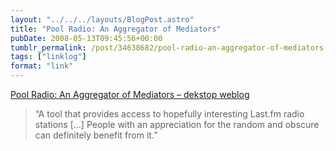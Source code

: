 ```yaml
---
layout: "../../../layouts/BlogPost.astro"
title: "Pool Radio: An Aggregator of Mediators"
pubDate: 2008-05-13T09:45:56+00:00
tumblr_permalink: /post/34638682/pool-radio-an-aggregator-of-mediators-dekstop
tags: ["linklog"]
format: "link"
---
```


[Pool Radio: An Aggregator of Mediators &#8211; dekstop weblog][1]

> &ldquo;A tool that provides access to hopefully interesting Last.fm radio stations [&hellip;] People with an appreciation for the random and obscure can definitely benefit from it.&rdquo;

[1]: http://dekstop.de/weblog/2008/05/pool_radio/
